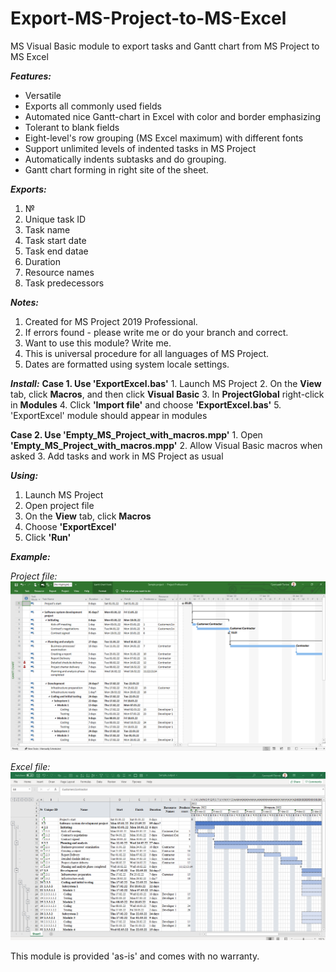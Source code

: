 # Export-MS-Project-to-MS-Excel
MS Visual Basic module to export tasks and Gantt chart from MS Project to MS Excel

**_Features:_**
  - Versatile
  - Exports all commonly used fields
  - Automated nice Gantt-chart in Excel with color and border emphasizing
  - Tolerant to blank fields
  - Eight-level's row grouping (MS Excel maximum) with different fonts
  - Support unlimited levels of indented tasks in MS Project
  - Automatically indents subtasks and do grouping.
  - Gantt chart forming in right site of the sheet.

**_Exports:_**
  1. №
  2. Unique task ID
  3. Task name
  4. Task start date
  5. Task end datae
  6. Duration
  7. Resource names
  8. Task predecessors

**_Notes:_**
  1. Created for MS Project 2019 Professional.
  2. If errors found - please write me or do your branch and correct.
  3. Want to use this module? Write me.
  4. This is universal procedure for all languages of MS Project.
  5. Dates are formatted using system locale settings.


**_Install:_**
  **Case 1. Use 'ExportExcel.bas'**
    1. Launch MS Project
    2. On the __View__ tab, click __Macros__, and then click __Visual Basic__
    3. In __ProjectGlobal__ right-click in __Modules__
    4. Click __'Import file'__ and choose __'ExportExcel.bas'__
    5. 'ExportExcel' module should appear in modules

  **Case 2. Use 'Empty_MS_Project_with_macros.mpp'**
    1. Open __'Empty_MS_Project_with_macros.mpp'__
    2. Allow Visual Basic macros when asked
    3. Add tasks and work in MS Project as usual

**_Using:_**
  1. Launch MS Project
  2. Open project file
  3. On the __View__ tab, click __Macros__
  4. Choose __'ExportExcel'__
  5. Click __'Run'__

**_Example:_**

  _Project file:_
    ![Project screenshot](https://raw.githubusercontent.com/PopovGP/Export-MS-Project-to-MS-Excel/master/Samples_and_Images/Initial_project_example.png)
     
  _Excel file:_
    ![Excel screenshot](https://raw.githubusercontent.com/PopovGP/Export-MS-Project-to-MS-Excel/master/Samples_and_Images/Result_excel_example.png)

This module is provided 'as-is' and comes with no warranty.
